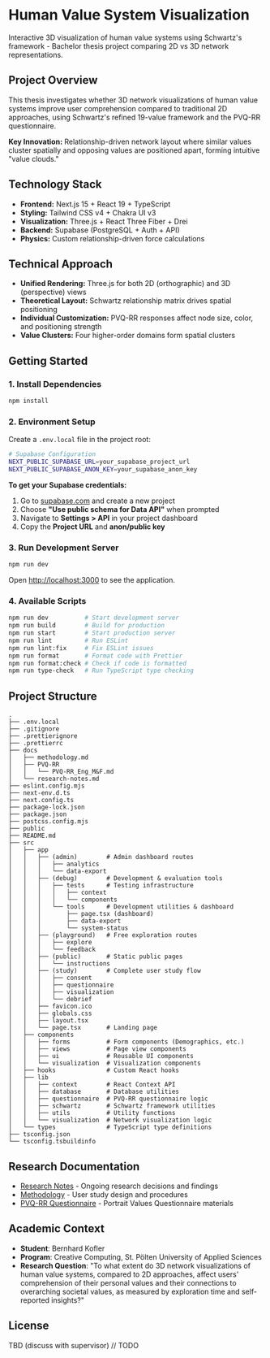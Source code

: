 # Human Value System Visualization

Interactive 3D visualization of human value systems using Schwartz's framework - Bachelor thesis project comparing 2D vs 3D network representations.

## Project Overview

This thesis investigates whether 3D network visualizations of human value systems improve user comprehension compared to traditional 2D approaches, using Schwartz's refined 19-value framework and the PVQ-RR questionnaire.

**Key Innovation:** Relationship-driven network layout where similar values cluster spatially and opposing values are positioned apart, forming intuitive "value clouds."

## Technology Stack

- **Frontend:** Next.js 15 + React 19 + TypeScript
- **Styling:** Tailwind CSS v4 + Chakra UI v3
- **Visualization:** Three.js + React Three Fiber + Drei
- **Backend:** Supabase (PostgreSQL + Auth + API)
- **Physics:** Custom relationship-driven force calculations

## Technical Approach

- **Unified Rendering:** Three.js for both 2D (orthographic) and 3D (perspective) views
- **Theoretical Layout:** Schwartz relationship matrix drives spatial positioning
- **Individual Customization:** PVQ-RR responses affect node size, color, and positioning strength
- **Value Clusters:** Four higher-order domains form spatial clusters

## Getting Started

### 1. Install Dependencies

```bash
npm install
```

### 2. Environment Setup

Create a `.env.local` file in the project root:

```bash
# Supabase Configuration
NEXT_PUBLIC_SUPABASE_URL=your_supabase_project_url
NEXT_PUBLIC_SUPABASE_ANON_KEY=your_supabase_anon_key
```

**To get your Supabase credentials:**

1. Go to [supabase.com](https://supabase.com) and create a new project
2. Choose **"Use public schema for Data API"** when prompted
3. Navigate to **Settings > API** in your project dashboard
4. Copy the **Project URL** and **anon/public key**

### 3. Run Development Server

```bash
npm run dev
```

Open [http://localhost:3000](http://localhost:3000) to see the application.

### 4. Available Scripts

```bash
npm run dev          # Start development server
npm run build        # Build for production
npm run start        # Start production server
npm run lint         # Run ESLint
npm run lint:fix     # Fix ESLint issues
npm run format       # Format code with Prettier
npm run format:check # Check if code is formatted
npm run type-check   # Run TypeScript type checking
```

## Project Structure

```dir
.
├── .env.local
├── .gitignore
├── .prettierignore
├── .prettierrc
├── docs
│   ├── methodology.md
│   ├── PVQ-RR
│   │   └── PVQ-RR_Eng_M&F.md
│   └── research-notes.md
├── eslint.config.mjs
├── next-env.d.ts
├── next.config.ts
├── package-lock.json
├── package.json
├── postcss.config.mjs
├── public
├── README.md
├── src
│   ├── app
│   │   ├── (admin)        # Admin dashboard routes
│   │   │   ├── analytics
│   │   │   └── data-export
│   │   ├── (debug)        # Development & evaluation tools
│   │   │   ├── tests      # Testing infrastructure
│   │   │   │   ├── context
│   │   │   │   └── components
│   │   │   └── tools      # Development utilities & dashboard
│   │   │       ├── page.tsx (dashboard)
│   │   │       ├── data-export
│   │   │       └── system-status
│   │   ├── (playground)   # Free exploration routes
│   │   │   ├── explore
│   │   │   └── feedback
│   │   ├── (public)       # Static public pages
│   │   │   └── instructions
│   │   ├── (study)        # Complete user study flow
│   │   │   ├── consent
│   │   │   ├── questionnaire
│   │   │   ├── visualization
│   │   │   └── debrief
│   │   ├── favicon.ico
│   │   ├── globals.css
│   │   ├── layout.tsx
│   │   └── page.tsx       # Landing page
│   ├── components
│   │   ├── forms          # Form components (Demographics, etc.)
│   │   ├── views          # Page view components
│   │   ├── ui             # Reusable UI components
│   │   └── visualization  # Visualization components
│   ├── hooks              # Custom React hooks
│   ├── lib
│   │   ├── context        # React Context API
│   │   ├── database       # Database utilities
│   │   ├── questionnaire  # PVQ-RR questionnaire logic
│   │   ├── schwartz       # Schwartz framework utilities
│   │   ├── utils          # Utility functions
│   │   └── visualization  # Network visualization logic
│   └── types              # TypeScript type definitions
├── tsconfig.json
└── tsconfig.tsbuildinfo
```

## Research Documentation

- [Research Notes](./docs/research-notes.md) - Ongoing research decisions and findings
- [Methodology](./docs/methodology.md) - User study design and procedures
- [PVQ-RR Questionnaire](./docs/PVQ-RR/) - Portrait Values Questionnaire materials

## Academic Context

- **Student**: Bernhard Kofler
- **Program**: Creative Computing, St. Pölten University of Applied Sciences
- **Research Question**:
"To what extent do 3D network visualizations of human value systems, compared
to 2D approaches, affect users' comprehension of their personal values and their
connections to overarching societal values, as measured by exploration time and
self-reported insights?"

## License

TBD (discuss with supervisor) // TODO
